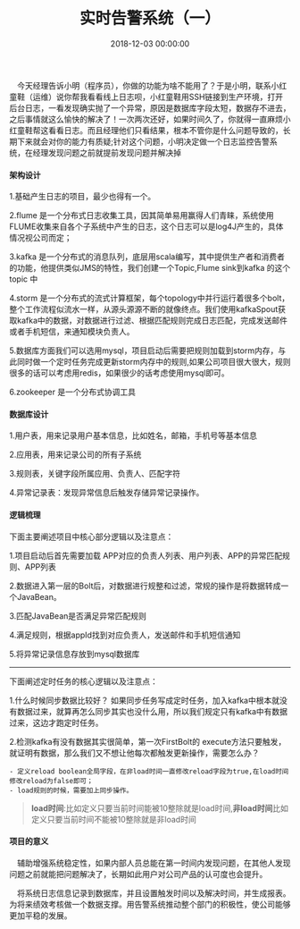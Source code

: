 ﻿---
layout: post
title: 实时告警系统（一）
date: 2018-12-03 00:00:00
categories: 大数据
tags: Storm
photos: https://ws1.sinaimg.cn/large/0066vfZIly1g0tj9kk7ytj31hc0hmq5z.jpg
---

&emsp;今天经理告诉小明（程序员），你做的功能为啥不能用了？于是小明，联系小红童鞋（运维）说你帮我看看线上日志呗，小红童鞋用SSH链接到生产环境，打开后台日志，一看发现确实抛了一个异常，原因是数据库字段太短，数据存不进去，之后事情就这么愉快的解决了！一次两次还好，如果时间久了，你就得一直麻烦小红童鞋帮这看看日志。而且经理他们只看结果，根本不管你是什么问题导致的，长期下来就会对你的能力有质疑;针对这个问题，小明决定做一个日志监控告警系统，在经理发现问题之前就提前发现问题并解决掉

#### 架构设计

1.基础产生日志的项目，最少也得有一个。

2.flume 是一个分布式日志收集工具，因其简单易用赢得人们青睐，系统使用FLUME收集来自各个子系统中产生的日志，这个日志可以是log4J产生的，具体情况视公司而定；

3.kafka 是一个分布式的消息队列，底层用scala编写，其中提供生产者和消费者的功能，他提供类似JMS的特性，我们创建一个Topic,Flume sink到kafka 的这个topic 中

4.storm 是一个分布式的流式计算框架，每个topology中并行运行着很多个bolt，整个工作流程似流水一样，从源头源源不断的就像终点。我们使用kafkaSpout获取kafka中的数据，对数据进行过滤、根据匹配规则完成日志匹配，完成发送邮件或者手机短信，来通知模块负责人。

5.数据库方面我们可以选用mysql，项目启动后需要把规则加载到storm内存，与此同时做一个定时任务完成更新storm内存中的规则,如果公司项目很大很大，规则很多的话可以考虑用redis，如果很少的话考虑使用mysql即可。

6.zookeeper 是一个分布式协调工具

#### 数据库设计

1.用户表，用来记录用户基本信息，比如姓名，邮箱，手机号等基本信息

2.应用表，用来记录公司的所有子系统

3.规则表，关键字段所属应用、负责人、匹配字符

4.异常记录表：发现异常信息后触发存储异常记录操作。


#### 逻辑梳理

下面主要阐述项目中核心部分逻辑以及注意点：

1.项目启动后首先需要加载 APP对应的负责人列表、用户列表、APP的异常匹配规则、APP列表

2.数据进入第一层的Bolt后，对数据进行规整和过滤，常规的操作是将数据转成一个JavaBean。

3.匹配JavaBean是否满足异常匹配规则

4.满足规则，根据appId找到对应负责人，发送邮件和手机短信通知

5.将异常记录信息存放到mysql数据库

---

下面阐述定时任务的核心逻辑以及注意点： 

1.什么时候同步数据比较好？ 如果同步任务写成定时任务，加入kafka中根本就没有数据过来，就算再怎么同步其实也没什么用，所以我们规定只有kafka中有数据过来，这边才跑定时任务。

2.检测kafka有没有数据其实很简单，第一次FirstBolt的 execute方法只要触发，就证明有数据，那么我们又不想让他每次都触发更新操作，需要怎么办？
	
	- 定义reload boolean全局字段，在非load时间一直修改reload字段为true,在load时间修改reload为false即可；
	- load规则的时候，需要加上同步操作。

> **load时间**:比如定义只要当前时间能被10整除就是load时间,**非load时间**比如定义只要当前时间不能被10整除就是非load时间


#### 项目的意义

&emsp;辅助增强系统稳定性，如果内部人员总能在第一时间内发现问题，在其他人发现问题之前就能把问题解决了，长期如此用户对公司产品的认可度也会提升。

&emsp;将系统日志信息记录到数据库，并且设置触发时间以及解决时间，并生成报表。为将来绩效考核做一个数据支撑。用告警系统推动整个部门的积极性，使公司能够更加平稳的发展。









